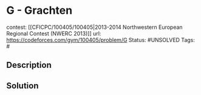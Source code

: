 # G - Grachten

contest: [[CFICPC/100405/100405|2013-2014 Northwestern European Regional Contest (NWERC 2013)]]
url: https://codeforces.com/gym/100405/problem/G
Status: #UNSOLVED
Tags: #

## Description

## Solution


